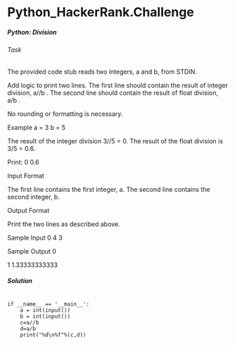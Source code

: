 # Python_HackerRank.Challenge

##### Python: Division

###### Task
The provided code stub reads two integers, a  and b, from STDIN.

Add logic to print two lines. The first line should contain the result of integer division,  a//b . The second line should contain the result of float division,  a/b .

No rounding or formatting is necessary.

Example
a = 3
b = 5

The result of the integer division 3//5 = 0.
The result of the float division is 3/5 = 0.6.

Print:
0
0.6

Input Format

The first line contains the first integer, a.
The second line contains the second integer, b.

Output Format

Print the two lines as described above.

Sample Input 0
4
3

Sample Output 0

1
1.33333333333

##### Solution

```

if __name__ == '__main__':
    a = int(input())
    b = int(input())
    c=a//b
    d=a/b
    print("%d\n%f"%(c,d))
    
```
